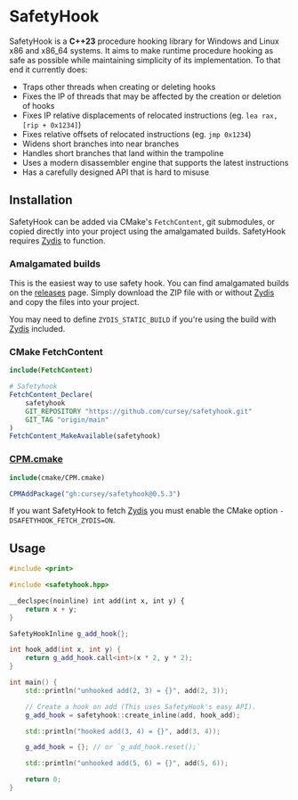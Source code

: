 # SafetyHook

SafetyHook is a **C++23** procedure hooking library for Windows and Linux x86 and x86_64 systems. It aims to make runtime procedure hooking as safe as possible while maintaining simplicity of its implementation. To that end it currently does:

* Traps other threads when creating or deleting hooks
* Fixes the IP of threads that may be affected by the creation or deletion of hooks
* Fixes IP relative displacements of relocated instructions (eg. `lea rax, [rip + 0x1234]`)
* Fixes relative offsets of relocated instructions (eg. `jmp 0x1234`)
* Widens short branches into near branches
* Handles short branches that land within the trampoline
* Uses a modern disassembler engine that supports the latest instructions
* Has a carefully designed API that is hard to misuse

## Installation

SafetyHook can be added via CMake's `FetchContent`, git submodules, or copied directly into your project using the amalgamated builds. SafetyHook requires [Zydis](https://github.com/zyantific/zydis) to function.

### Amalgamated builds

This is the easiest way to use safety hook. You can find amalgamated builds on the [releases](https://github.com/cursey/safetyhook/releases) page. Simply download the ZIP file with or without [Zydis](https://github.com/zyantific/zydis) and copy the files into your project.

You may need to define `ZYDIS_STATIC_BUILD` if you're using the build with [Zydis](https://github.com/zyantific/zydis) included.

### CMake FetchContent

```CMake
include(FetchContent)

# Safetyhook
FetchContent_Declare(
    safetyhook
    GIT_REPOSITORY "https://github.com/cursey/safetyhook.git"
    GIT_TAG "origin/main"
)
FetchContent_MakeAvailable(safetyhook)
```

### [CPM.cmake](https://github.com/cpm-cmake/CPM.cmake)
```CMake
include(cmake/CPM.cmake)

CPMAddPackage("gh:cursey/safetyhook@0.5.3")
```

If you want SafetyHook to fetch [Zydis](https://github.com/zyantific/zydis) you must enable the CMake option `-DSAFETYHOOK_FETCH_ZYDIS=ON`.

## Usage

```C++
#include <print>

#include <safetyhook.hpp>

__declspec(noinline) int add(int x, int y) {
    return x + y;
}

SafetyHookInline g_add_hook{};

int hook_add(int x, int y) {
    return g_add_hook.call<int>(x * 2, y * 2);
}

int main() {
    std::println("unhooked add(2, 3) = {}", add(2, 3));

    // Create a hook on add (This uses SafetyHook's easy API).
    g_add_hook = safetyhook::create_inline(add, hook_add);

    std::println("hooked add(3, 4) = {}", add(3, 4));

    g_add_hook = {}; // or `g_add_hook.reset();`

    std::println("unhooked add(5, 6) = {}", add(5, 6));

    return 0;
}
```
